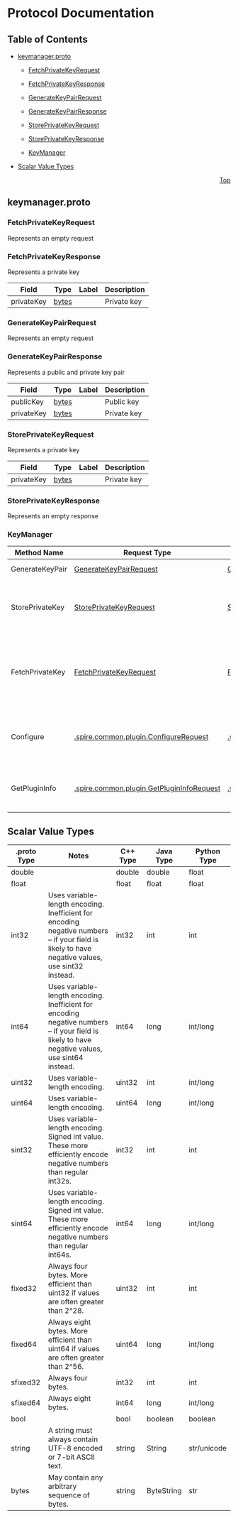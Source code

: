 # Protocol Documentation
<a name="top"></a>

## Table of Contents

- [keymanager.proto](#keymanager.proto)
    - [FetchPrivateKeyRequest](#spire.agent.keymanager.FetchPrivateKeyRequest)
    - [FetchPrivateKeyResponse](#spire.agent.keymanager.FetchPrivateKeyResponse)
    - [GenerateKeyPairRequest](#spire.agent.keymanager.GenerateKeyPairRequest)
    - [GenerateKeyPairResponse](#spire.agent.keymanager.GenerateKeyPairResponse)
    - [StorePrivateKeyRequest](#spire.agent.keymanager.StorePrivateKeyRequest)
    - [StorePrivateKeyResponse](#spire.agent.keymanager.StorePrivateKeyResponse)
  
  
  
    - [KeyManager](#spire.agent.keymanager.KeyManager)
  

- [Scalar Value Types](#scalar-value-types)



<a name="keymanager.proto"></a>
<p align="right"><a href="#top">Top</a></p>

## keymanager.proto



<a name="spire.agent.keymanager.FetchPrivateKeyRequest"></a>

### FetchPrivateKeyRequest
Represents an empty request






<a name="spire.agent.keymanager.FetchPrivateKeyResponse"></a>

### FetchPrivateKeyResponse
Represents a private key


| Field | Type | Label | Description |
| ----- | ---- | ----- | ----------- |
| privateKey | [bytes](#bytes) |  | Private key |






<a name="spire.agent.keymanager.GenerateKeyPairRequest"></a>

### GenerateKeyPairRequest
Represents an empty request






<a name="spire.agent.keymanager.GenerateKeyPairResponse"></a>

### GenerateKeyPairResponse
Represents a public and private key pair


| Field | Type | Label | Description |
| ----- | ---- | ----- | ----------- |
| publicKey | [bytes](#bytes) |  | Public key |
| privateKey | [bytes](#bytes) |  | Private key |






<a name="spire.agent.keymanager.StorePrivateKeyRequest"></a>

### StorePrivateKeyRequest
Represents a private key


| Field | Type | Label | Description |
| ----- | ---- | ----- | ----------- |
| privateKey | [bytes](#bytes) |  | Private key |






<a name="spire.agent.keymanager.StorePrivateKeyResponse"></a>

### StorePrivateKeyResponse
Represents an empty response





 

 

 


<a name="spire.agent.keymanager.KeyManager"></a>

### KeyManager


| Method Name | Request Type | Response Type | Description |
| ----------- | ------------ | ------------- | ------------|
| GenerateKeyPair | [GenerateKeyPairRequest](#spire.agent.keymanager.GenerateKeyPairRequest) | [GenerateKeyPairResponse](#spire.agent.keymanager.GenerateKeyPairResponse) | Creates a new key pair. |
| StorePrivateKey | [StorePrivateKeyRequest](#spire.agent.keymanager.StorePrivateKeyRequest) | [StorePrivateKeyResponse](#spire.agent.keymanager.StorePrivateKeyResponse) | Persists a private key to the key manager&#39;s storage system. |
| FetchPrivateKey | [FetchPrivateKeyRequest](#spire.agent.keymanager.FetchPrivateKeyRequest) | [FetchPrivateKeyResponse](#spire.agent.keymanager.FetchPrivateKeyResponse) | Returns the most recently stored private key. For use after node restarts. |
| Configure | [.spire.common.plugin.ConfigureRequest](#spire.common.plugin.ConfigureRequest) | [.spire.common.plugin.ConfigureResponse](#spire.common.plugin.ConfigureResponse) | Applies the plugin configuration and returns configuration errors. |
| GetPluginInfo | [.spire.common.plugin.GetPluginInfoRequest](#spire.common.plugin.GetPluginInfoRequest) | [.spire.common.plugin.GetPluginInfoResponse](#spire.common.plugin.GetPluginInfoResponse) | Returns the version and related metadata of the plugin. |

 



## Scalar Value Types

| .proto Type | Notes | C++ Type | Java Type | Python Type |
| ----------- | ----- | -------- | --------- | ----------- |
| <a name="double" /> double |  | double | double | float |
| <a name="float" /> float |  | float | float | float |
| <a name="int32" /> int32 | Uses variable-length encoding. Inefficient for encoding negative numbers – if your field is likely to have negative values, use sint32 instead. | int32 | int | int |
| <a name="int64" /> int64 | Uses variable-length encoding. Inefficient for encoding negative numbers – if your field is likely to have negative values, use sint64 instead. | int64 | long | int/long |
| <a name="uint32" /> uint32 | Uses variable-length encoding. | uint32 | int | int/long |
| <a name="uint64" /> uint64 | Uses variable-length encoding. | uint64 | long | int/long |
| <a name="sint32" /> sint32 | Uses variable-length encoding. Signed int value. These more efficiently encode negative numbers than regular int32s. | int32 | int | int |
| <a name="sint64" /> sint64 | Uses variable-length encoding. Signed int value. These more efficiently encode negative numbers than regular int64s. | int64 | long | int/long |
| <a name="fixed32" /> fixed32 | Always four bytes. More efficient than uint32 if values are often greater than 2^28. | uint32 | int | int |
| <a name="fixed64" /> fixed64 | Always eight bytes. More efficient than uint64 if values are often greater than 2^56. | uint64 | long | int/long |
| <a name="sfixed32" /> sfixed32 | Always four bytes. | int32 | int | int |
| <a name="sfixed64" /> sfixed64 | Always eight bytes. | int64 | long | int/long |
| <a name="bool" /> bool |  | bool | boolean | boolean |
| <a name="string" /> string | A string must always contain UTF-8 encoded or 7-bit ASCII text. | string | String | str/unicode |
| <a name="bytes" /> bytes | May contain any arbitrary sequence of bytes. | string | ByteString | str |

